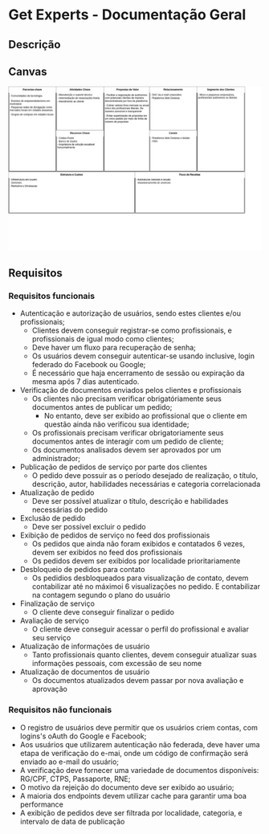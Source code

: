 # Get Experts - Documentação Geral

## Descrição

## Canvas

![Canvas](assets/canvas-model.jpg)

## Requisitos
### Requisitos funcionais
- Autenticação e autorização de usuários, sendo estes clientes e/ou profissionais;
    - Clientes devem conseguir registrar-se como profissionais, e profissionais de igual modo como clientes;
    - Deve haver um fluxo para recuperação de senha;
    - Os usuários devem conseguir autenticar-se usando inclusive, login federado do Facebook ou Google;
    - É necessário que haja encerramento de sessão ou expiração da mesma após 7 dias autenticado.
- Verificação de documentos enviados pelos clientes e profissionais
    - Os clientes não precisam verificar obrigatóriamente seus documentos antes de publicar um pedido;
        - No entanto, deve ser exibido ao profissional que o cliente em questão ainda não verificou sua identidade;
    - Os profissionais precisam verificar obrigatoriamente seus documentos antes de interagir com um pedido de cliente;
    - Os documentos analisados devem ser aprovados por um administrador;
- Publicação de pedidos de serviço por parte dos clientes
    - O pedido deve possuir as o período desejado de realização, o título, descrição, autor, habilidades necessárias e categoria correlacionada
- Atualização de pedido
    - Deve ser possível atualizar o título, descrição e habilidades necessárias do pedido
- Exclusão de pedido
    - Deve ser possível excluir o pedido
- Exibição de pedidos de serviço no feed dos profissionais
    - Os pedidos que ainda não foram exibidos e contatados 6 vezes, devem ser exibidos no feed dos profissionais
    - Os pedidos devem ser exibidos por localidade prioritariamente
- Desbloqueio de pedidos para contato
    - Os pedidios desbloqueados para visualização de contato, devem contabilizar até no máximoi 6 visualizações no pedido. E contabilizar na contagem segundo o plano do usuário
- Finalização de serviço
    - O cliente deve conseguir finalizar o pedido
- Avaliação de serviço
    - O cliente deve conseguir acessar o perfil do profissional e avaliar seu serviço
- Atualização de informações de usuário
    - Tanto profissionais quanto clientes, devem conseguir atualizar suas informações pessoais, com excessão de seu nome
- Atualização de documentos de usuário
    - Os documentos atualizados devem passar por nova avaliação e aprovação
### Requisitos não funcionais
- O registro de usuários deve permitir que os usuários criem contas, com logins's oAuth do Google e Facebook;
- Aos usuários que utilizarem autenticação não federada, deve haver uma etapa de verificação do e-mai, onde um código de confirmação será enviado ao e-mail do usuário;
- A verificação deve fornecer uma variedade de documentos disponíveis: RG/CPF, CTPS, Passaporte, RNE;
- O motivo da rejeição do documento deve ser exibido ao usuário;
- A maioria dos endpoints devem utilizar cache para garantir uma boa performance
- A exibição de pedidos deve ser filtrada por localidade, categoria, e intervalo de data de publicação
